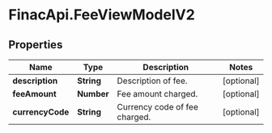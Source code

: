 # FinacApi.FeeViewModelV2

## Properties
Name | Type | Description | Notes
------------ | ------------- | ------------- | -------------
**description** | **String** | Description of fee. | [optional] 
**feeAmount** | **Number** | Fee amount charged. | [optional] 
**currencyCode** | **String** | Currency code of fee charged. | [optional] 
